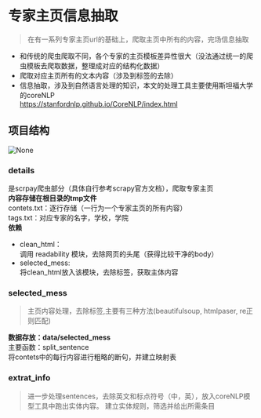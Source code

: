 # 专家主页信息抽取

>在有一系列专家主页url的基础上，爬取主页中所有的内容，完场信息抽取

- 和传统的爬虫爬取不同，各个专家的主页模板差异性很大（没法通过统一的爬虫模板去爬取数据，整理成对应的结构化数据）
- 爬取对应主页所有的文本内容（涉及到标签的去除）
- 信息抽取，涉及到自然语言处理的知识，本文的处理工具主要使用斯坦福大学的coreNLP  
https://stanfordnlp.github.io/CoreNLP/index.html


## 项目结构
![None](http://omouah54e.bkt.clouddn.com/CRWAL_PRO_DETAILS/1.PNG)
### details
是scrpay爬虫部分（具体自行参考scrapy官方文档），爬取专家主页  
**内容存储在根目录的tmp文件**   
contets.txt：逐行存储（一行为一个专家主页的所有内容）  
tags.txt：对应专家的名字，学校，学院  
**依赖**  
- clean_html：  
调用 readability 模块，去除网页的头尾（获得比较干净的body）
- selected_mess:  
将clean_html放入该模块，去除标签，获取主体内容
  

### selected_mess  
>主页内容处理，去除标签,主要有三种方法(beautifulsoup, htmlpaser, re正则匹配)  
 
**数据存放：data/selected_mess**   
主要函数：split_sentence  
将contets中的每行内容进行粗略的断句，并建立映射表 

### extrat_info
>进一步处理sentences，去除英文和标点符号（中，英），放入coreNLP模型工具中跑出实体内容。
建立实体规则，筛选并给出所需条目


